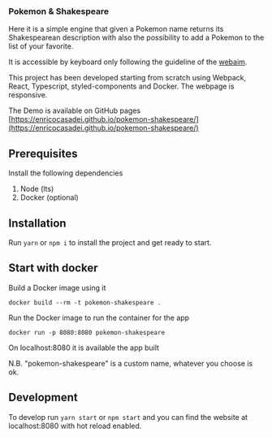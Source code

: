 ### Pokemon & Shakespeare

Here it is a simple engine that given a Pokemon name returns its Shakespearean description with also the possibility to add a Pokemon to the list of your favorite.

It is accessible by keyboard only following the guideline of the [webaim](https://webaim.org/techniques/keyboard/#testing).

This project has been developed starting from scratch using Webpack, React, Typescript, styled-components and Docker. The webpage is responsive.

The Demo is available on GitHub pages [https://enricocasadei.github.io/pokemon-shakespeare/](https://enricocasadei.github.io/pokemon-shakespeare/)

## Prerequisites

Install the following dependencies

1. Node (lts)
2. Docker (optional)

## Installation

Run `yarn` or `npm i` to install the project and get ready to start.

## Start with docker

Build a Docker image using it

`docker build --rm -t pokemon-shakespeare .`

Run the Docker image to run the container for the app

`docker run -p 8080:8080 pokemon-shakespeare`

On localhost:8080 it is available the app built

N.B. "pokemon-shakespeare" is a custom name, whatever you choose is ok.

## Development

To develop run `yarn start` or `npm start` and you can find the website at localhost:8080 with hot reload enabled.
